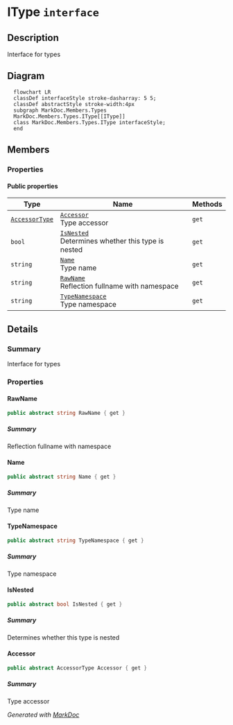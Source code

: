 # IType `interface`

## Description
Interface for types

## Diagram
```mermaid
  flowchart LR
  classDef interfaceStyle stroke-dasharray: 5 5;
  classDef abstractStyle stroke-width:4px
  subgraph MarkDoc.Members.Types
  MarkDoc.Members.Types.IType[[IType]]
  class MarkDoc.Members.Types.IType interfaceStyle;
  end
```

## Members
### Properties
#### Public  properties
| Type | Name | Methods |
| --- | --- | --- |
| [`AccessorType`](../enums/AccessorType.md) | [`Accessor`](markdoc/members/types/IType.md#accessor)<br>Type accessor | `get` |
| `bool` | [`IsNested`](markdoc/members/types/IType.md#isnested)<br>Determines whether this type is nested | `get` |
| `string` | [`Name`](markdoc/members/types/IType.md#name)<br>Type name | `get` |
| `string` | [`RawName`](markdoc/members/types/IType.md#rawname)<br>Reflection fullname with namespace | `get` |
| `string` | [`TypeNamespace`](markdoc/members/types/IType.md#typenamespace)<br>Type namespace | `get` |

## Details
### Summary
Interface for types

### Properties
#### RawName
```csharp
public abstract string RawName { get }
```
##### Summary
Reflection fullname with namespace

#### Name
```csharp
public abstract string Name { get }
```
##### Summary
Type name

#### TypeNamespace
```csharp
public abstract string TypeNamespace { get }
```
##### Summary
Type namespace

#### IsNested
```csharp
public abstract bool IsNested { get }
```
##### Summary
Determines whether this type is nested

#### Accessor
```csharp
public abstract AccessorType Accessor { get }
```
##### Summary
Type accessor

*Generated with* [*MarkDoc*](https://github.com/hailstorm75/MarkDoc.Core)
